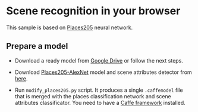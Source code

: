 # Scene recognition in your browser

This sample is based on [Places205](http://places.csail.mit.edu/downloadCNN.html) neural network.

## Prepare a model
* Download a ready model from [Google Drive](https://drive.google.com/open?id=1BpnMdMeoDrY-oBFoPyWFxYMcHZKkxUWP)
or follow the next steps.

* Download [Places205-AlexNet](http://places.csail.mit.edu/model/placesCNN_upgraded.tar.gz)
model and scene attributes detector from [here](http://places.csail.mit.edu/model/sceneattributepredictor.zip).

* Run `modify_places205.py` script. It produces a single `.caffemodel` file that
is merged with the places classification network and scene attributes classificator.
You need to have a [Caffe framework](http://caffe.berkeleyvision.org/) installed.
